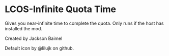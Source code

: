 # LCOS-Infinite Quota Time

Gives you near-infinite time to complete the quota.
Only runs if the host has installed the mod.

Created by Jackson Baimel

Default icon by @lilujk on github.